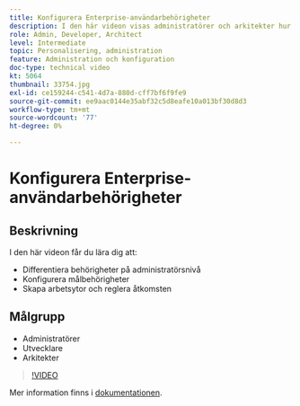 ```yaml
---
title: Konfigurera Enterprise-användarbehörigheter
description: I den här videon visas administratörer och arkitekter hur du kan differentiera behörigheter på administratörsnivå, konfigurera Target-behörigheter och skapa arbetsytor och reglera åtkomsten.
role: Admin, Developer, Architect
level: Intermediate
topic: Personalisering, administration
feature: Administration och konfiguration
doc-type: technical video
kt: 5064
thumbnail: 33754.jpg
exl-id: ce159244-c541-4d7a-880d-cff7bf6f9fe9
source-git-commit: ee9aac0144e35abf32c5d8eafe10a013bf30d8d3
workflow-type: tm+mt
source-wordcount: '77'
ht-degree: 0%

---
```


# Konfigurera Enterprise-användarbehörigheter

## Beskrivning

I den här videon får du lära dig att:

* Differentiera behörigheter på administratörsnivå
* Konfigurera målbehörigheter
* Skapa arbetsytor och reglera åtkomsten

## Målgrupp

* Administratörer
* Utvecklare
* Arkitekter

>[!VIDEO](https://video.tv.adobe.com/v/33754/?quality=12)

Mer information finns i [dokumentationen](https://docs.adobe.com/content/help/en/target/using/administer/administrating-target.html).
